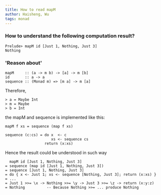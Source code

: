```yaml
---
title: How to read mapM
author: Haisheng, Wu
tags: monad
---
```


### How to understand the following computation result?
~~~~~
Prelude> mapM id [Just 1, Nothing, Just 3]
Nothing
~~~~~

### 'Reason about'

~~~~~
mapM     :: (a -> m b) -> [a] -> m [b]
id       :: a -> a
sequence :: (Monad m) => [m a] -> m [a]
~~~~~~

Therefore, 

~~~~~
> a = Maybe Int
> m = Maybe
> b = Int
~~~~~~

the mapM and sequence is implemented like this:

~~~~~
mapM f xs = sequence (map f xs)

sequence (c:cs) = do x  <- c
                     xs <- sequence cs
                  return (x:xs)
~~~~~

Hence the result could be understood in such way

~~~~~
  mapM id [Just 1, Nothing, Just 3]
= sequence (map id [Just 1, Nothing, Just 3])
= sequence [Just 1, Nothing, Just 3]
= do { x <- Just 1; xs <- sequence [Nothing, Just 3]; return (x:xs) }
= ...
= Just 1 >>= \x -> Nothing >>= \y -> Just 3 >>= \z -> return (x:y:z)
= Nothing          -- Because Nothing >>= ... produce Nothing
~~~~~~
